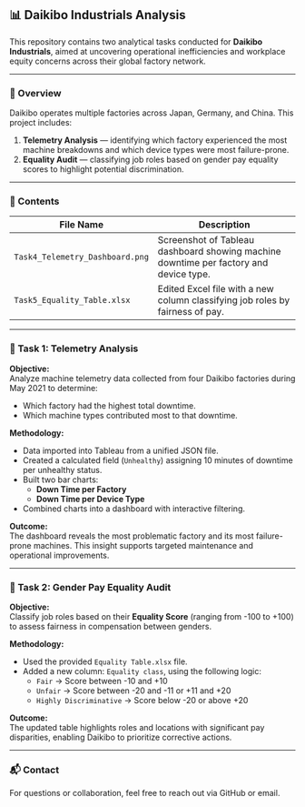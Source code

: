 ## 📊 Daikibo Industrials Analysis

This repository contains two analytical tasks conducted for **Daikibo Industrials**, aimed at uncovering operational inefficiencies and workplace equity concerns across their global factory network.

---

### 🧭 Overview

Daikibo operates multiple factories across Japan, Germany, and China. This project includes:

1. **Telemetry Analysis** — identifying which factory experienced the most machine breakdowns and which device types were most failure-prone.
2. **Equality Audit** — classifying job roles based on gender pay equality scores to highlight potential discrimination.

---

### 📁 Contents

| File Name                          | Description |
|-----------------------------------|-------------|
| `Task4_Telemetry_Dashboard.png`   | Screenshot of Tableau dashboard showing machine downtime per factory and device type. |
| `Task5_Equality_Table.xlsx`       | Edited Excel file with a new column classifying job roles by fairness of pay. |

---

### 📌 Task 1: Telemetry Analysis

**Objective:**  
Analyze machine telemetry data collected from four Daikibo factories during May 2021 to determine:
- Which factory had the highest total downtime.
- Which machine types contributed most to that downtime.

**Methodology:**
- Data imported into Tableau from a unified JSON file.
- Created a calculated field (`Unhealthy`) assigning 10 minutes of downtime per unhealthy status.
- Built two bar charts:
  - **Down Time per Factory**
  - **Down Time per Device Type**
- Combined charts into a dashboard with interactive filtering.

**Outcome:**  
The dashboard reveals the most problematic factory and its most failure-prone machines. This insight supports targeted maintenance and operational improvements.

---

### 📌 Task 2: Gender Pay Equality Audit

**Objective:**  
Classify job roles based on their **Equality Score** (ranging from -100 to +100) to assess fairness in compensation between genders.

**Methodology:**
- Used the provided `Equality Table.xlsx` file.
- Added a new column: `Equality class`, using the following logic:
  - `Fair` → Score between -10 and +10
  - `Unfair` → Score between -20 and -11 or +11 and +20
  - `Highly Discriminative` → Score below -20 or above +20

**Outcome:**  
The updated table highlights roles and locations with significant pay disparities, enabling Daikibo to prioritize corrective actions.

---

### 📬 Contact

For questions or collaboration, feel free to reach out via GitHub or email.

